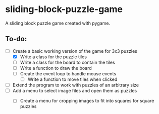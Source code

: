 # sliding-block-puzzle-game
A sliding block puzzle game created with pygame.

## To-do:
- [ ] Create a basic working version of the game for 3x3 puzzles
    - [X] Write a class for the puzzle tiles
    - [ ] Write a class for the board to contain the tiles
    - [ ] Write a function to draw the board
    - [ ] Create the event loop to handle mouse events
        - [ ] Write a function to move tiles when clicked
- [ ] Extend the program to work with puzzles of an arbitrary size
- [ ] Add a menu to select image files and open them as puzzles
    - [ ] Create a menu for cropping images to fit into squares for square puzzles

